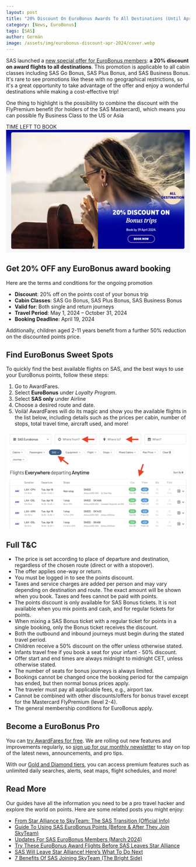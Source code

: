 ```yaml
---
layout: post
title: "20% Discount On EuroBonus Awards To All Destinations (Until April 19th)"
category: [News, EuroBonus]
tags: [SAS]
author: Germán
image: /assets/img/eurobonus-discount-apr-2024/cover.webp
---
```


SAS launched a [new special offer for EuroBonus members](https://www.sas.se/special-offers/poangrabatt/): **a 20% discount on award flights to all destinations**. This promotion is applicable to all cabin classes including SAS Go Bonus, SAS Plus Bonus, and SAS Business Bonus. It's rare to see promotions like these with no geographical restrictions, so it's a great opportunity to take advantage of the offer and enjoy a wonderful destinations while making a cost-effective trip!

One thing to highlight is the possibility to combine the discount with the FlyPremium benefit (for holders of the SAS Mastercard), which means you can possible fly Business Class to the US or Asia

<div data-countdown="2024-04-19T22:59:00.000+02:00">
  TIME LEFT TO BOOK
</div>

<img src="../assets/img/eurobonus-discount-apr-2024/eb-discount.webp" alt="Get a 20% discount on SAS EuroBonus award trips until April 19th." class="noborder"/>

## Get 20% OFF any EuroBonus award booking

Here are the terms and conditions for the ongoing promotion

- **Discount**: 20% off on the points cost of your bonus trip
- **Cabin Classes**: SAS Go Bonus, SAS Plus Bonus, SAS Business Bonus
- **Valid for**: Both single and return journeys
- **Travel Period**: May 1, 2024 – October 31, 2024
- **Booking Deadline**: April 19, 2024

Additionally, children aged 2-11 years benefit from a further 50% reduction on the discounted points price.

## Find EuroBonus Sweet Spots

To quickly find the best available flights on SAS, and the best ways to use your EuroBonus points, follow these steps:

1. Go to AwardFares.
2. Select **EuroBonus** under *Loyalty Program*.
3. Select **SAS only** under Airline
4. Choose a desired route and date.
5. Voilà! AwardFares will do its magic and show you the available flights in the list below, including details such as the prices per cabin, number of stops, total travel time, aircraft used, and more!

<img src="../assets/img/eurobonus-discount-apr-2024/search.webp" alt="Search for flights using EuroBonus points using AwardFares." class="noborder"/>

## Full T&C

- The price is set according to place of departure and destination, regardless of the chosen route (direct or with a stopover).
- The offer applies one-way or return.
- You must be logged in to see the points discount.
- Taxes and service charges are added per person and may vary depending on destination and route. The exact amount will be shown when you book. Taxes and fees cannot be paid with points.
- The points discount is only available for SAS Bonus tickets. It is not available when you mix points and cash, and for regular tickets for points.
- When mixing a SAS Bonus ticket with a regular ticket for points in a single booking, only the Bonus ticket receives the discount.
- Both the outbound and inbound journeys must begin during the stated travel period.
- Children receive a 50% discount on the offer unless otherwise stated.
- Infants travel free if you book a seat for your infant - 50% discount.
- Offer start and end times are always midnight to midnight CET, unless otherwise stated.
- The number of seats for bonus journeys is always limited.
- Bookings cannot be changed once the booking period for the campaign has ended, but then normal bonus prices apply.
- The traveler must pay all applicable fees, e.g., airport tax.
- Cannot be combined with other discounts/offers for bonus travel except for the Mastercard FlyPremium (level 2-4).
- The general membership conditions for EuroBonus apply.

## Become a EuroBonus Pro

You can [try AwardFares for free](https://awardfares.com/). We are rolling out new features and improvements regularly, so [sign up for our monthly newsletter](https://awardfares.com/newsletter) to stay on top of the latest news, announcements, and pro tips.

With our [Gold and Diamond tiers](https://awardfares.com/pricing), you can access premium features such as unlimited daily searches, alerts, seat maps, flight schedules, and more!

## Read More

Our guides have all the information you need to be a pro travel hacker and explore the world on points. Here are some related posts you might enjoy:

- [From Star Alliance to SkyTeam: The SAS Transition (Official Info)](https://blog.awardfares.com/sas-transition-to-skyteam/)
- [Guide To Using SAS EuroBonus Points (Before & After They Join SkyTeam)](https://blog.awardfares.com/eurobonus-guide/)
- [Updates For SAS EuroBonus Members (March 2024)](https://blog.awardfares.com/eurobonus-updates-mar-2024/)
- [Try These EuroBonus Award Flights Before SAS Leaves Star Alliance](https://blog.awardfares.com/eurobonus-star-alliance-awards/)
- [SAS Will Leave Star Alliance! Here’s What To Do Next](https://blog.awardfares.com/sas-acquisition/)
- [7 Benefits Of SAS Joining SkyTeam (The Bright Side)](https://blog.awardfares.com/sas-and-skyteam/)

<script src="/assets/js/countdown.js"></script>